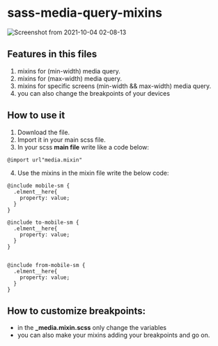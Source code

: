 # sass-media-query-mixins

![Screenshot from 2021-10-04 02-08-13](https://user-images.githubusercontent.com/23323551/135941002-3602aa71-435f-416d-91a9-66561e172070.png)

## Features in this files

1. mixins for (min-width) media query.
2. mixins for (max-width) media query.
3. mixins for specific screens (min-width && max-width) media query.
4. you can also change the breakpoints of your devices



## How to use it 
1. Download the file.
2. Import it in your main scss file.
3. In your scss **main file** write like a code below:
```
@import url"media.mixin"
```
4. Use the mixins in the mixin file write the below code:
  ```
  @include mobile-sm {
    .elment__here{
      property: value;
    }
  }
  
  @include to-mobile-sm {
    .elment__here{
      property: value;
    }
  }
  
  
  @include from-mobile-sm {
    .elment__here{
      property: value;
    }
  }
  ```
## How to customize breakpoints:

- in the **_media.mixin.scss** only change the variables
- you can also make your mixins adding your breakpoints and go on.
